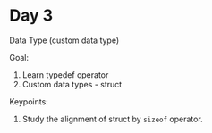 # Day 3

Data Type (custom data type)

Goal:

1. Learn typedef operator
2. Custom data types - struct

Keypoints:

1. Study the alignment of struct by `sizeof` operator.

